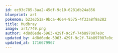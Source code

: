```yaml
---
id: ec93c785-3aa2-45df-9c10-6281db24a856
blueprint: art
pokemon: b23e351a-9bca-46e4-9575-4f33a8f9a282
title: Mudbray
image: art/749.png
author: 4d8d6ede-5963-429f-9c2f-74b897007e0c
updated_by: 4d8d6ede-5963-429f-9c2f-74b897007e0c
updated_at: 1716679967
---
```

